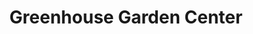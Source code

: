 ---
title: "Greenhouse Garden Center"
url: /carson-city/greenhouse-garden-center/
shop: garden centre
---